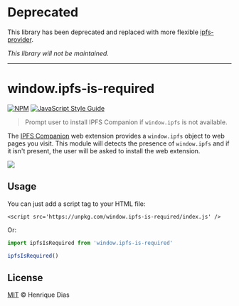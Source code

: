 # Deprecated

This library has been deprecated and replaced with more flexible [ipfs-provider](https://github.com/ipfs-shipyard/ipfs-provider). 

*This library will not be maintained.*

---

# window.ipfs-is-required

[![NPM](https://img.shields.io/npm/v/window.ipfs-is-required.svg?style=flat-square)](https://www.npmjs.com/package/window.ipfs-is-required)
[![JavaScript Style Guide](https://img.shields.io/badge/code_style-standard-brightgreen.svg?style=flat-square)](https://standardjs.com)

> Prompt user to install IPFS Companion if `window.ipfs` is not available.

The [IPFS Companion](https://github.com/ipfs-shipyard/ipfs-companion) web extension provides a `window.ipfs` object to web pages you visit. This module will detects the presence of `window.ipfs` and if it isn't present, the user will be asked to install the web extension.

![](http://ipfs.io/ipfs/QmeNt2PVxzH3rhoUjqGXwemN3H12DXLRmjTLdVcPepbnFj)

## Usage

You can just add a script tag to your HTML file:

```
<script src='https://unpkg.com/window.ipfs-is-required/index.js' />
```

Or:


```js
import ipfsIsRequired from 'window.ipfs-is-required'

ipfsIsRequired()
```

## License

[MIT](LICENSE) © Henrique Dias
